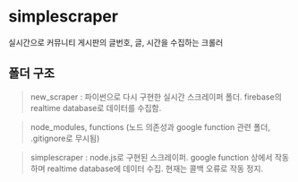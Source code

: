 # simplescraper
실시간으로 커뮤니티 게시판의 글번호, 글, 시간을 수집하는 크롤러 

## 폴더 구조
> new_scraper : 파이썬으로 다시 구현한 실시간 스크레이퍼 폴더. firebase의 realtime database로 데이터를 수집함.

> node_modules, functions (노드 의존성과 google function 관련 폴더, .gitignore로 무시됨)

> simplescraper : node.js로 구현된 스크레이퍼. google function 상에서 작동하며 realtime database에 데이터 수집. 현재는 콜백 오류로 작동 정지.

